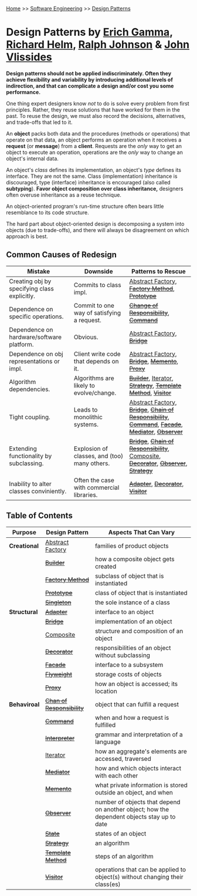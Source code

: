 [Home](../../README.md) >> [Software Engineering](../../README.md#software-engineering) >> [Design Patterns](./README.md)

# Design Patterns by [Erich Gamma](https://www.google.com/search?newwindow=1&rlz=1C5CHFA_enUS983US983&sxsrf=ALiCzsaB_94pXs0S2sz9_nRSbqncpjaWxA:1664738898246&q=Erich+Gamma&stick=H4sIAAAAAAAAAOPgE-LQz9U3SDIyLFDiBLGMi5PScrVkspOt9JPy87P1y4syS0pS8-LL84uyrRJLSzLyixaxcrsWZSZnKLgn5uYm7mBl3MXOxMEIAOIl3rVLAAAA&sa=X&ved=2ahUKEwi1u7HVo8L6AhWOEFkFHebgAUEQmxMoAHoECFgQAg), [Richard Helm](https://www.google.com/search?newwindow=1&rlz=1C5CHFA_enUS983US983&sxsrf=ALiCzsaB_94pXs0S2sz9_nRSbqncpjaWxA:1664738898246&q=Richard+Helm&stick=H4sIAAAAAAAAAOPgE-LQz9U3SDIyLFDiBLHMknNzcrVkspOt9JPy87P1y4syS0pS8-LL84uyrRJLSzLyixax8gRlJmckFqUoeKTm5O5gZdzFzsTBCAA0-B00TAAAAA&sa=X&ved=2ahUKEwi1u7HVo8L6AhWOEFkFHebgAUEQmxMoA3oECFgQBQ), [Ralph Johnson](https://www.google.com/search?newwindow=1&rlz=1C5CHFA_enUS983US983&sxsrf=ALiCzsaB_94pXs0S2sz9_nRSbqncpjaWxA:1664738898246&q=Ralph+Johnson+computer+scientist&stichttps://www.google.com/search?newwindow=1&rlz=1C5CHFA_enUS983US983&sxsrf=ALiCzsaB_94pXs0S2sz9_nRSbqncpjaWxA:1664738898246&q=Ralph+Johnson+computer+scientist&stick=H4sIAAAAAAAAAOPgE-LQz9U3SDIyLFDiBLEsjNPLU7RkspOt9JPy87P1y4syS0pS8-LL84uyrRJLSzLyixaxKgUl5hRkKHjlZ-QV5-cpaCTn5xaUlqQWKRQnZ6bmlWQWl2juYGXcxc7EwQgAnbxn82IAAAA&sa=X&ved=2ahUKEwi1u7HVo8L6AhWOEFkFHebgAUEQmxMoAnoECFgQBAk=H4sIAAAAAAAAAOPgE-LQz9U3SDIyLFDiBLEsjNPLU7RkspOt9JPy87P1y4syS0pS8-LL84uyrRJLSzLyixaxKgUl5hRkKHjlZ-QV5-cpaCTn5xaUlqQWKRQnZ6bmlWQWl2juYGXcxc7EwQgAnbxn82IAAAA&sa=X&ved=2ahUKEwi1u7HVo8L6AhWOEFkFHebgAUEQmxMoAnoECFgQBA) & [John Vlissides](https://www.google.com/search?newwindow=1&rlz=1C5CHFA_enUS983US983&sxsrf=ALiCzsaB_94pXs0S2sz9_nRSbqncpjaWxA:1664738898246&q=John+Vlissides&stick=H4sIAAAAAAAAAOPgE-LQz9U3SDIyLFDiBLEszMvKjLRkspOt9JPy87P1y4syS0pS8-LL84uyrRJLSzLyixax8nnlZ-QphOVkFhdnpqQW72Bl3MXOxMEIAKer1XpOAAAA&sa=X&ved=2ahUKEwi1u7HVo8L6AhWOEFkFHebgAUEQmxMoAXoECFgQAw)

**Design patterns should not be applied indiscriminately. Often they achieve flexibility and variability by introducing additional levels of indirection, and that can complicate a design and/or cost you some performance.**

One thing expert designers know *not* to do is solve every problem from first principles. Rather, they reuse solutions that have worked for them in the past. To reuse the design, we must also record the decisions, alternatives, and trade-offs that led to it.

An **object** packs both data and the procedures (methods or operations) that operate on that data, an object performs an operation when it receives a **request** (or **message**) from a **client**. Requests are the *only* way to get an object to execute an operation, operations are the *only* way to change an object's internal data.

An object's *class* defines its implementation, an object's *type* defines its interface. They are not the same. Class (implementation) inheritance is discouraged, type (interface) inheritance is encouraged (also called **subtyping**). **Favor object composition over class inheritance,** designers often overuse inheritance as a reuse technique.

An object-oriented program's run-time structure often bears little resemblance to its code structure.

The hard part about object-oriented design is decomposing a system into objects (due to trade-offs), and there will always be disagreement on which approach is best.

## Common Causes of Redesign

| Mistake                                      | Downside                                     | Patterns to Rescue                                                                                                                                                      |
|----------------------------------------------|----------------------------------------------|-------------------------------------------------------------------------------------------------------------------------------------------------------------------------|
| Creating obj by specifying class explicitly. | Commits to class impl.                       | [Abstract Factory](patterns/p01_abstract_factory), [~~Factory Method~~](), [~~Prototype~~]()                                                                            |
| Dependence on specific operations.           | Commit to one way of satisfying a request.   | [~~Change of Responsibility~~](), [~~Command~~]()                                                                                                                       |
| Dependence on hardware/software platform.    | Obvious.                                     | [Abstract Factory](patterns/p01_abstract_factory), [~~Bridge~~]()                                                                                                       |
| Dependence on obj representations or impl.   | Client write code that depends on it.        | [Abstract Factory](patterns/p01_abstract_factory), [~~Bridge~~](), [~~Memento~~](), [~~Proxy~~]()                                                                       |
| Algorithm dependencies.                      | Algorithms are likely to evolve/change.      | [~~Builder~~](), [Iterator](patterns/p16_iterator), [~~Strategy~~](), [~~Template Method~~](), [~~Visitor~~]()                                                          |
| Tight coupling.                              | Leads to monolithic systems.                 | [Abstract Factory](patterns/p01_abstract_factory), [~~Bridge~~](), [~~Chain of Responsibility~~](), [~~Command~~](), [~~Facade~~](), [~~Mediator~~](), [~~Observer~~]() |
| Extending functionality by subclassing.      | Explosion of classes, and (too) many others. | [~~Bridge~~](), [~~Chain of Responsibility~~](), [Composite](patterns/p08_composite), [~~Decorator~~](), [~~Observer~~](), [~~Strategy~~]()                             |
| Inability to alter classes conviniently.     | Often the case with commercial libraries.    | [~~Adapter~~](), [~~Decorator~~](), [~~Visitor~~]()                                                                                                                     |

## Table of Contents

| Purpose        | Design Pattern                                    | Aspects That Can Vary                                                                      |
|----------------|---------------------------------------------------|--------------------------------------------------------------------------------------------|
| **Creational** | [Abstract Factory](patterns/p01_abstract_factory) | families of product objects                                                                |
|                | [~~Builder~~]()                                   | how a composite object gets created                                                        |
|                | [~~Factory Method~~]()                            | subclass of object that is instantiated                                                    |
|                | [~~Prototype~~]()                                 | class of object that is instantiated                                                       |
|                | [~~Singleton~~]()                                 | the sole instance of  a class                                                              |
| **Structural** | [~~Adapter~~]()                                   | interface to an object                                                                     |
|                | [~~Bridge~~]()                                    | implementation of an object                                                                |
|                | [Composite](patterns/p08_composite)               | structure and composition of an object                                                     |
|                | [~~Decorator~~]()                                 | responsibilities of an object without subclassing                                          |
|                | [~~Facade~~]()                                    | interface to a subsystem                                                                   |
|                | [~~Flyweight~~]()                                 | storage costs of objects                                                                   |
|                | [~~Proxy~~]()                                     | how an object is accessed; its location                                                    |
| **Behaviroal** | [~~Chan of Responsibility~~]()                    | object that can fulfill a request                                                          |
|                | [~~Command~~]()                                   | when and how a request is fulfilled                                                        |
|                | [~~Interpreter~~]()                               | grammar and interpretation of a language                                                   |
|                | [Iterator](patterns/p16_iterator)                 | how an aggregate's elements are accessed, traversed                                        |
|                | [~~Mediator~~]()                                  | how and which objects interact with each other                                             |
|                | [~~Memento~~]()                                   | what private information is stored outside an object, and when                             |
|                | [~~Observer~~]()                                  | number of objects that depend on another object; how the dependent objects stay up to date |
|                | [~~State~~]()                                     | states of an object                                                                        |
|                | [~~Strategy~~]()                                  | an algorithm                                                                               |
|                | [~~Template Method~~]()                           | steps of an algorithm                                                                      |
|                | [~~Visitor~~]()                                   | operations that can be applied to object(s) without changing their class(es)               |
